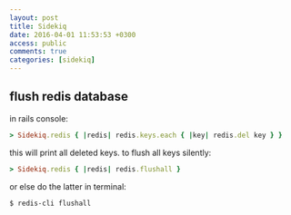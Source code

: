 ```yaml
---
layout: post
title: Sidekiq
date: 2016-04-01 11:53:53 +0300
access: public
comments: true
categories: [sidekiq]
---
```


flush redis database
--------------------

in rails console:

```ruby
> Sidekiq.redis { |redis| redis.keys.each { |key| redis.del key } }
```

this will print all deleted keys. to flush all keys silently:

```ruby
> Sidekiq.redis { |redis| redis.flushall }
```

or else do the latter in terminal:

```sh
$ redis-cli flushall
```
